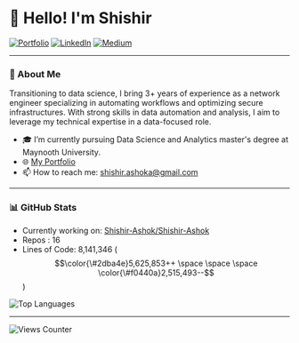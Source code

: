 
# 👋 Hello! I'm Shishir

   [![Portfolio](https://img.shields.io/badge/netlify-%23000000.svg?style=for-the-badge&logo=netlify&logoColor=#00C7B7)](https://shishir-ashok.netlify.app/) 
[![LinkedIn](https://img.shields.io/badge/LinkedIn-0077B5?style=flat&logo=linkedin&logoColor=white)](https://linkedin.com/in/shshir-ashok) [![Medium](https://img.shields.io/badge/Medium-00AB6C?style=flat&logo=medium&logoColor=white&color=000000)](https://shishirashok.medium.com/)

---

### 📝 About Me
Transitioning to data science, I bring 3+ years of experience as a network engineer specializing in automating workflows and optimizing secure infrastructures. 
With strong skills in data automation and analysis, I aim to leverage my technical expertise in a data-focused role.

- 🎓 I’m currently pursuing Data Science and Analytics master's degree at Maynooth University.
- 🌐 [My Portfolio](https://shishir-ashok.netlify.app/)
- 📫 How to reach me: [shishir.ashoka@gmail.com](mailto:shishir.ashoka@gmail.com)

---

### 📊 GitHub Stats
- Currently working on: [Shishir-Ashok/Shishir-Ashok](https://github.com/Shishir-Ashok/Shishir-Ashok)
- Repos : 16
- Lines of Code: 8,141,346 ($$\color{\#2dba4e}5,625,853++ \space \space \space \color{\#f0440a}2,515,493--$$)


![Top Languages](https://github-readme-stats.vercel.app/api/top-langs/?username=Shishir-Ashok&layout=compact&theme=radical)

---

![Views Counter](https://views-counter.vercel.app/badge?pageId=yourusername%2Frepository-name) 
    
